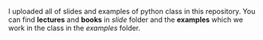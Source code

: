 I uploaded all of slides and examples of python class in this repository. You can find **lectures** and **books** in _slide_ folder and the **examples** which we work in the class in the _examples_ folder.
